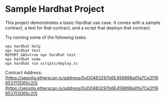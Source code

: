 # Sample Hardhat Project

This project demonstrates a basic Hardhat use case. It comes with a sample contract, a test for that contract, and a script that deploys that contract.

Try running some of the following tasks:

```shell
npx hardhat help
npx hardhat test
REPORT_GAS=true npx hardhat test
npx hardhat node
npx hardhat run scripts/deploy.ts
```

Contract Address: [https://sepolia.etherscan.io/address/0xD0483297b6E459898a0fa7Ce2f169537f3D65c20](https://sepolia.etherscan.io/address/0xD0483297b6E459898a0fa7Ce2f169537f3D65c20)
